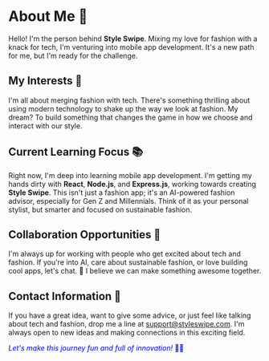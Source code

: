 # About Me 🌟
Hello! I'm the person behind **Style Swipe**. Mixing my love for fashion with a knack for tech, I'm venturing into mobile app development. It's a new path for me, but I'm ready for the challenge. 

## My Interests 👗
I'm all about merging fashion with tech. There's something thrilling about using modern technology to shake up the way we look at fashion. My dream? To build something that changes the game in how we choose and interact with our style.

## Current Learning Focus 📚
Right now, I'm deep into learning mobile app development. I'm getting my hands dirty with **React**, **Node.js**, and **Express.js**, working towards creating **Style Swipe**. This isn't just a fashion app; it's an AI-powered fashion advisor, especially for Gen Z and Millennials. Think of it as your personal stylist, but smarter and focused on sustainable fashion.

## Collaboration Opportunities 👥
I'm always up for working with people who get excited about tech and fashion. If you're into AI, care about sustainable fashion, or love building cool apps, let's chat. 💬 I believe we can make something awesome together.

## Contact Information 📩
If you have a great idea, want to give some advice, or just feel like talking about tech and fashion, drop me a line at [support@styleswipe.com](mailto:support@styleswipe.com). I'm always open to new ideas and making connections in this exciting field.

<span style="color:blue">*Let's make this journey fun and full of innovation!* 🚀🌈</span>
